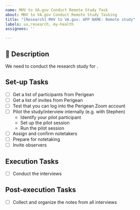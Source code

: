 ```yaml
---
name: MHV to VA.gov Conduct Remote Study Task
about: MHV to VA.gov Conduct Remote Study Tasking
title: "[Research] MHV to VA.gov: APP NAME: Remote study"
labels: ux,research, my-health
assignees: ''

---
```


## :star2: Description
We need to conduct the research study for <feature>.

## Set-up Tasks
- [ ] Get a list of participants from Perigean
- [ ] Get a list of invites from Perigean
- [ ] Test that you can log into the Perigean Zoom account
- [ ] Pilot the study/interview internally (e.g. with Stephen)
    - Identify your pilot participant
    - Set up the pilot session
    - Run the pilot session
- [ ] Assign and confirm notetakers
- [ ] Prepare for notetaking
- [ ] Invite observers

## Execution Tasks
- [ ] Conduct the interviews 

## Post-execution Tasks
- [ ] Collect and organize the notes from all interviews
